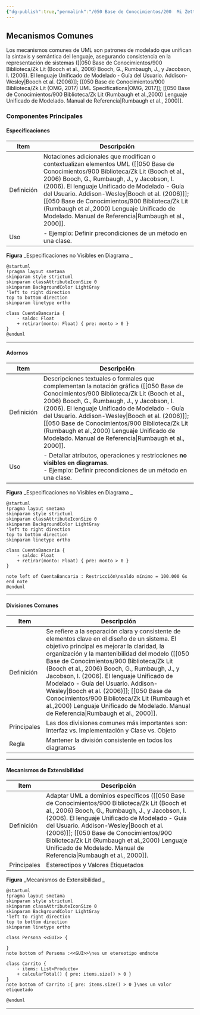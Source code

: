 ```yaml
---
{"dg-publish":true,"permalink":"/050 Base de Conocimientos/200  Mi Zettelkasten/100 Docencia/IS1/2025/Clase 08 Modelo Conceptual del UML - Elementos, Relaciones, Reglas y Mecanismos Comunes/Zk Modelo Conceptual del UML (Mecanismos Comunes)/","tags":["digitalGarden","reglas"]}
---
```


## Mecanismos Comunes

Los mecanismos comunes de UML son patrones de modelado que unifican la sintaxis y semántica del lenguaje, asegurando consistencia en la representación de sistemas ([[050 Base de Conocimientos/900 Biblioteca/Zk Lit (Booch et al., 2006) Booch, G., Rumbaugh, J., y Jacobson, I. (2006). El lenguaje Unificado de Modelado - Guía del Usuario. Addison-Wesley\|Booch et al. (2006)]]; [[050 Base de Conocimientos/900 Biblioteca/Zk Lit (OMG, 2017) UML Specifications\|OMG, 2017]]; [[050 Base de Conocimientos/900 Biblioteca/Zk Lit (Rumbaugh et al.,2000) Lenguaje Unificado de Modelado. Manual de Referencia\|Rumbaugh et al., 2000]].

### Componentes Principales

#### Especificaciones

| Item       | Descripción                                                                                                                                                                                                                                                                                                                                                    |
| ---------- | -------------------------------------------------------------------------------------------------------------------------------------------------------------------------------------------------------------------------------------------------------------------------------------------------------------------------------------------------------------- |
| Definición | Notaciones adicionales que modifican o contextualizan elementos UML ([[050 Base de Conocimientos/900 Biblioteca/Zk Lit (Booch et al., 2006) Booch, G., Rumbaugh, J., y Jacobson, I. (2006). El lenguaje Unificado de Modelado - Guía del Usuario. Addison-Wesley\|Booch et al. (2006)]]; [[050 Base de Conocimientos/900 Biblioteca/Zk Lit (Rumbaugh et al.,2000) Lenguaje Unificado de Modelado. Manual de Referencia\|Rumbaugh et al., 2000]]. |
| Uso        | - Ejemplo: Definir precondiciones de un método en una clase.                                                                                                                                                                                                                                                                                                   |

**Figura**
_Especificaciones no Visibles en Diagrama _
```plantuml
@startuml
!pragma layout smetana
skinparam style strictuml
skinparam classAttributeIconSize 0
skinparam BackgroundColor LightGray
'left to right direction
top to bottom direction
skinparam linetype ortho

class CuentaBancaria { 
	- saldo: Float 
	+ retirar(monto: Float) { pre: monto > 0 }
}
@enduml
```

----
#### Adornos

| Item       | Descripción                                                                                                                                                                                                                                                                                                                                                        |
| ---------- | ------------------------------------------------------------------------------------------------------------------------------------------------------------------------------------------------------------------------------------------------------------------------------------------------------------------------------------------------------------------ |
| Definición | Descripciones textuales o formales que complementan la notación gráfica ([[050 Base de Conocimientos/900 Biblioteca/Zk Lit (Booch et al., 2006) Booch, G., Rumbaugh, J., y Jacobson, I. (2006). El lenguaje Unificado de Modelado - Guía del Usuario. Addison-Wesley\|Booch et al. (2006)]]; [[050 Base de Conocimientos/900 Biblioteca/Zk Lit (Rumbaugh et al.,2000) Lenguaje Unificado de Modelado. Manual de Referencia\|Rumbaugh et al., 2000]]. |
| Uso        | - Detallar atributos, operaciones y restricciones **no visibles en diagramas**.<br>- Ejemplo: Definir precondiciones de un método en una clase.                                                                                                                                                                                                                    |

**Figura**
_Especificaciones no Visibles en Diagrama _
```plantuml
@startuml
!pragma layout smetana
skinparam style strictuml
skinparam classAttributeIconSize 0
skinparam BackgroundColor LightGray
'left to right direction
top to bottom direction
skinparam linetype ortho

class CuentaBancaria { 
	- saldo: Float 
	+ retirar(monto: Float) { pre: monto > 0 }
}

note left of CuentaBancaria : Restricción\nsaldo mínimo = 100.000 Gs end note
@enduml
```

----

#### Divisiones Comunes

| Item        | Descripción                                                                                                                                                                                                                                                                                                                                                                                                                                                                           |
| ----------- | ------------------------------------------------------------------------------------------------------------------------------------------------------------------------------------------------------------------------------------------------------------------------------------------------------------------------------------------------------------------------------------------------------------------------------------------------------------------------------------- |
| Definición  | Se refiere a la separación clara y consistente de elementos clave en el diseño de un sistema. El objetivo principal es mejorar la claridad, la organización y la mantenibilidad del modelo ([[050 Base de Conocimientos/900 Biblioteca/Zk Lit (Booch et al., 2006) Booch, G., Rumbaugh, J., y Jacobson, I. (2006). El lenguaje Unificado de Modelado - Guía del Usuario. Addison-Wesley\|Booch et al. (2006)]]; [[050 Base de Conocimientos/900 Biblioteca/Zk Lit (Rumbaugh et al.,2000) Lenguaje Unificado de Modelado. Manual de Referencia\|Rumbaugh et al., 2000]]. |
| Principales | Las dos divisiones comunes más importantes son: Interfaz vs. Implementación y Clase vs. Objeto                                                                                                                                                                                                                                                                                                                                                                                        |
| Regla       | Mantener la división consistente en todos los diagramas                                                                                                                                                                                                                                                                                                                                                                                                                               |

----
#### Mecanismos de Extensibilidad

| Item        | Descripción                                                                                                                                                                                                                                                                                                                   |
| ----------- | ----------------------------------------------------------------------------------------------------------------------------------------------------------------------------------------------------------------------------------------------------------------------------------------------------------------------------- |
| Definición  | Adaptar UML a dominios específicos ([[050 Base de Conocimientos/900 Biblioteca/Zk Lit (Booch et al., 2006) Booch, G., Rumbaugh, J., y Jacobson, I. (2006). El lenguaje Unificado de Modelado - Guía del Usuario. Addison-Wesley\|Booch et al. (2006)]]; [[050 Base de Conocimientos/900 Biblioteca/Zk Lit (Rumbaugh et al.,2000) Lenguaje Unificado de Modelado. Manual de Referencia\|Rumbaugh et al., 2000]]. |
| Principales | Estereotipos y Valores Etiquetados                                                                                                                                                                                                                                                                                            |
**Figura**
_Mecanismos de Extensibilidad _
```plantuml
@startuml
!pragma layout smetana
skinparam style strictuml
skinparam classAttributeIconSize 0
skinparam BackgroundColor LightGray
'left to right direction
top to bottom direction
skinparam linetype ortho

class Persona <<GUI>> {
 
}
note bottom of Persona :<<GUI>>\nes un etereotipo endnote

class Carrito {
	- items: List<Producto> 
	+ calcularTotal() { pre: items.size() > 0 } 
}
note bottom of Carrito :{ pre: items.size() > 0 }\nes un valor etiquetado

@enduml
```

----
